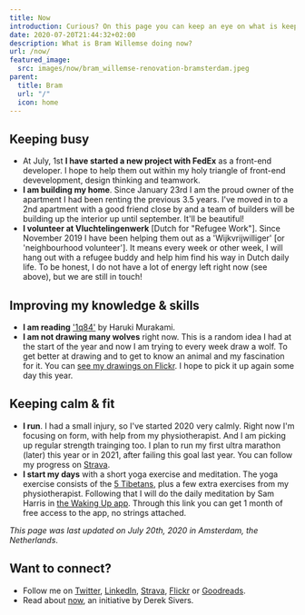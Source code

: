 ```yaml
---
title: Now
introduction: Curious? On this page you can keep an eye on what is keeping me busy right now.
date: 2020-07-20T21:44:32+02:00
description: What is Bram Willemse doing now?
url: /now/
featured_image:
  src: images/now/bram_willemse-renovation-bramsterdam.jpeg
parent:
  title: Bram
  url: "/"
  icon: home
---
```


## Keeping busy
- At July, 1st **I have started a new project with FedEx** as a front-end developer. I hope to help them out within my holy triangle of front-end devevelopment, design thinking and teamwork.
- **I am building my home**. Since January 23rd I am the proud  owner of the apartment I had been renting the previous 3.5 years. I've moved in to a 2nd apartment with a good friend close by and a team of builders will be building up the interior up until september. It'll be beautiful!
- **I volunteer at Vluchtelingenwerk** [Dutch for "Refugee Work"]. Since November 2019 I have been helping them out as a 'Wijkvrijwilliger' [or 'neighbourhood volunteer']. It means every week or other week, I will hang out with a refugee buddy and help him find his way in Dutch daily life. To be honest, I do not have a lot of energy left right now (see above), but we are still in touch!

## Improving my knowledge & skills
- **I am reading** ['1q84'](https://www.goodreads.com/book/show/10357575-1q84 "Check out the book '1q84' on GoodReads") by Haruki Murakami.
- **I am not drawing many wolves** right now. This is a random idea I had at the start of the year and now I am trying to every week draw a wolf. To get better at drawing and to get to know an animal and my fascination for it. You can [see my drawings on Flickr](https://www.flickr.com/photos/bramwillemse/albums/72157713134882542). I hope to pick it up again some day this year.

## Keeping calm & fit
- **I run**. I had a small injury, so I've started 2020 very calmly. Right now I'm focusing on form, with help from my physiotherapist. And I am picking up regular strength trainging too. I plan to run my first ultra marathon (later) this year or in 2021, after failing this goal last year. You can follow my progress on [Strava](https://strava.com/athletes/bramwillemse "Follow my training progress on Strava").
- **I start my days** with a short yoga exercise and meditation. The yoga exercise consists of the [5 Tibetans](https://en.wikipedia.org/wiki/Five_Tibetan_Rites "Read more about the Five Tibetan Rites on Wikipedia"), plus a few extra exercises from my physiotherapist. Following that I will do the daily meditation by Sam Harris in [the Waking Up app](https://share.wakingup.com/2abce0e26219 "Check out the Waking Up app"). Through this link you can get 1 month of free access to the app, no strings attached.

*This page was last updated on <time datetime="2020-07-20 21:44">July 20th, 2020</time> in Amsterdam, the Netherlands*.

## Want to connect?

- Follow me on [Twitter](https://twitter.com/bramwillemse "Follow or contact me on Twitter"), [LinkedIn](https://linkedin.com/in/bramwillemse "Check out my profile and CV on LinkedIn"), [Strava](https://strava.com/athletes/bramwillemse "Follow my training progress on Strava"), [Flickr](https://flickr.com/bramwillemse "Explore my photos on Flickr") or [Goodreads](https://www.goodreads.com/bramwillemse "See what I read on my GoodReads profile").
- Read about <a href="https://nownownow.com/about">now</a>, an initiative by Derek Sivers.
